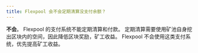 ```yaml
---
title: Flexpool 会不会定期清算没支付余额？
---
```


**不会**。 Flexpool 的支付系统不能定期清算和付款。 定期清算需要使用矿池自身挖出区块内的空间，因此降低区块奖励，矿工收益。 Flexpool 不会使用这类支付系统，优先提高矿工收益。
